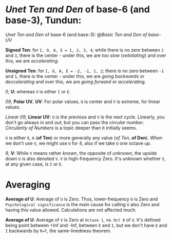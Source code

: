 # _Unet Ten and Den_ of base-6 (and base-3), __Tundun__:

_Unet Ten and Den_ of base-6 (and base-3): @_Basic Ten and Den of base-UV_

__Signed Ten__: for `I, O, A, E = 1, 2, 3, 4`; while there is no zero between `2` and `3`, there is the center - under this, we are _too slow_ (_velotiating_) and over this, we are _accelerating_.

__Unsigned Ten__: for `I, O, A, E = -2, -1, 1, 2`; there is no zero between `-1` and `1`, there is the center - under this, we are _going backwards_ or _deccelerating_ and over this, we are _going forward_ or _accelerating_.

_0_, __U__: whereas `V` is either `I` or `E`.

_09_, __Polar UV__, __UV__: For polar values, `U` is center and `V` is extreme, for linear values.

_Linear 09_, __Linear UV__: `U` is the previous and `V` is the next cycle. Linearly, you don't go always _in_ and _out_, but you can pass the _circular number_. _Circularity of Numbers_ is a topic deeper than it initially seems.

`U` is either `O`, `A` (__of Ten__) or more generally any value (_of Ten_, __of Den__). When we don't use `V`, we might use `U` for 4, also if we take `U` one octave up.

_9_, __V__: While `V` means rather _known_, the opposite of _unknown_, the upside down `U` is also denoted `V`. `V` is high-frequency Zero.  It's _unknown_ whether `V`, at any given case, is `I` or `E`.

# Averaging

__Average of U__: Average of `U` is Zero. Thus, lower-frequency `U` is Zero and `Psychological significance` is the main cause for calling `U` also Zero and having this value allowed. Calculations are not affected much.

__Average of U__: Average of `V` is Zero at `Octave 1`, vs. `Oct 0` of `U`. It's defined being point between +Inf and -Inf, between `E` and `I`, but we don't have `E` and `I` backwards by `R=T`, the same-linedness theorem.
